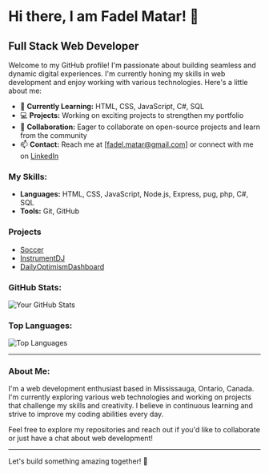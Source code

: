 # Hi there, I am Fadel Matar! 👋

## Full Stack Web Developer

Welcome to my GitHub profile! I'm passionate about building seamless and dynamic digital experiences. I'm currently honing my skills in web development and enjoy working with various technologies. Here's a little about me:

- 🌱 **Currently Learning:** HTML, CSS, JavaScript, C#, SQL
- 💻 **Projects:** Working on exciting projects to strengthen my portfolio
- 👥 **Collaboration:** Eager to collaborate on open-source projects and learn from the community
- 📫 **Contact:** Reach me at [fadel.matar@gmail.com] or connect with me on [LinkedIn](https://www.linkedin.com/in/fadelmatar)

### My Skills:
- **Languages:** HTML, CSS, JavaScript, Node.js, Express, pug, php, C#, SQL
- **Tools:** Git, GitHub

### Projects
- [Soccer](https://fastodigama.github.io/soccer-game/)
- [InstrumentDJ](https://fastodigama.github.io/instrumentDJ/)
- [DailyOptimismDashboard](https://fastodigama.github.io/Daily-Optimism-Dashboard/)


### GitHub Stats:
![Your GitHub Stats](https://github-readme-stats.vercel.app/api?username=fastodigama&show_icons=true&theme=radical)

### Top Languages:
![Top Languages](https://github-readme-stats.vercel.app/api/top-langs/?username=fastodigama&layout=compact&theme=radical)

---

### About Me:
I'm a web development enthusiast based in Mississauga, Ontario, Canada. I'm currently exploring various web technologies and working on projects that challenge my skills and creativity. I believe in continuous learning and strive to improve my coding abilities every day.

Feel free to explore my repositories and reach out if you'd like to collaborate or just have a chat about web development!

---

Let's build something amazing together! 🚀

<!---
fastodigama/fastodigama is a ✨ special ✨ repository because its `README.md` (this file) appears on your GitHub profile.
You can click the Preview link to take a look at your changes.
--->
